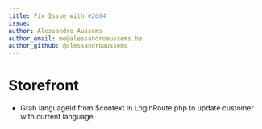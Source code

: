 ```yaml
---
title: Fix Issue with #2664
issue: 
author: Alessandro Aussems
author_email: me@alessandroaussems.be
author_github: @alessandroaussems
---
```

# Storefront
* Grab languageId from $context in LoginRoute.php to update customer with current language
